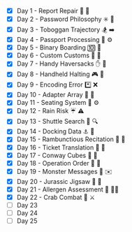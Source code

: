 - [x] Day 1 - Report Repair :memo: :wrench:
- [x] Day 2 - Password Philosophy :eight_spoked_asterisk: :thinking:
- [x] Day 3 - Toboggan Trajectory :snowboarder: :arrow_right:
- [x] Day 4 - Passport Processing :passport_control: :gear:
- [x] Day 5 - Binary Boarding :keycap_ten: :ticket:
- [x] Day 6 - Custom Customs :customs: :customs:
- [x] Day 7 - Handy Haversacks :hand: :baggage_claim:
- [x] Day 8 - Handheld Halting :video_game: :stop_sign:
- [x] Day 9 - Encoding Error :asterisk: :x:
- [x] Day 10 - Adapter Array :battery: :battery:
- [x] Day 11 - Seating System :seat: :gear:
- [x] Day 12 - Rain Risk :umbrella: :warning:
- [x] Day 13 - Shuttle Search :bus: :mag:
- [x] Day 14 - Docking Data :anchor: :electric_plug:
- [x] Day 15 - Rambunctious Recitation :loudspeaker: :thinking:
- [x] Day 16 - Ticket Translation :ticket: :speech_balloon:
- [x] Day 17 - Conway Cubes :black_square_button: :white_square_button:
- [x] Day 18 - Operation Order :1234: :arrows_counterclockwise:
- [x] Day 19 - Monster Messages :dragon_face: :envelope:
- [x] Day 20 - Jurassic Jigsaw :t-rex: :jigsaw:
- [x] Day 21 - Allergen Assessment :microbe: :man_health_worker:
- [x] Day 22 - Crab Combat :crab: :crossed_swords:
- [ ] Day 23
- [ ] Day 24
- [ ] Day 25
